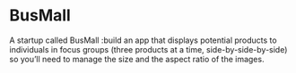 # BusMall
A startup called BusMall :build an app that displays potential products to individuals in focus groups (three products at a time, side-by-side-by-side) so you’ll need to manage the size and the aspect ratio of the images.
